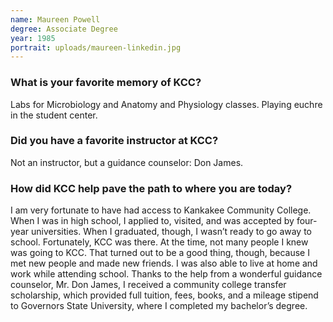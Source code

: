 ```yaml
---
name: Maureen Powell
degree: Associate Degree
year: 1985
portrait: uploads/maureen-linkedin.jpg
---
```


### What is your favorite memory of KCC?

Labs for Microbiology and Anatomy and Physiology classes. Playing euchre in the student center.

### Did you have a favorite instructor at KCC?

Not an instructor, but a guidance counselor: Don James.

### How did KCC help pave the path to where you are today?

I am very fortunate to have had access to Kankakee Community College.  When I was in high school, I applied to, visited, and was accepted by four-year universities.  When I graduated, though, I wasn’t ready to go away to school.  Fortunately, KCC was there.  At the time, not many people I knew was going to KCC.  That turned out to be a good thing, though, because I met new people and made new friends.  I was also able to live at home and work while attending school.  Thanks to the help from a wonderful guidance counselor, Mr. Don James, I received a community college transfer scholarship, which provided full tuition, fees, books, and a mileage stipend to Governors State University, where I completed my bachelor’s degree.
